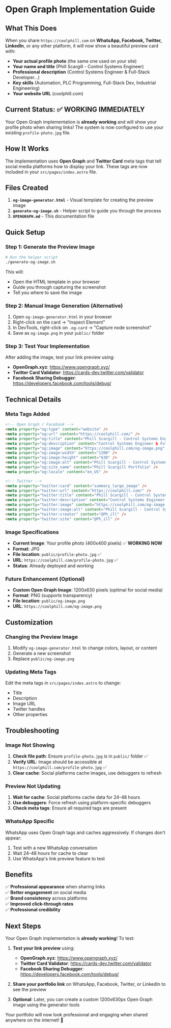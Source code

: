 # Open Graph Implementation Guide

## What This Does

When you share `https://coolphill.com` on **WhatsApp, Facebook, Twitter, LinkedIn**, or any other platform, it will now show a beautiful preview card with:

- **Your actual profile photo** (the same one used on your site)
- **Your name and title** (Phill Scargill - Control Systems Engineer)
- **Professional description** (Control Systems Engineer & Full-Stack Developer...)
- **Key skills** (Automation, PLC Programming, Full-Stack Dev, Industrial Engineering)
- **Your website URL** (coolphill.com)

## Current Status: ✅ WORKING IMMEDIATELY

Your Open Graph implementation is **already working** and will show your profile photo when sharing links! The system is now configured to use your existing `profile-photo.jpg` file.

## How It Works

The implementation uses **Open Graph** and **Twitter Card** meta tags that tell social media platforms how to display your link. These tags are now included in your `src/pages/index.astro` file.

## Files Created

1. **`og-image-generator.html`** - Visual template for creating the preview image
2. **`generate-og-image.sh`** - Helper script to guide you through the process
3. **`OPENGRAPH.md`** - This documentation file

## Quick Setup

### Step 1: Generate the Preview Image

```bash
# Run the helper script
./generate-og-image.sh
```

This will:
- Open the HTML template in your browser
- Guide you through capturing the screenshot
- Tell you where to save the image

### Step 2: Manual Image Generation (Alternative)

1. Open `og-image-generator.html` in your browser
2. Right-click on the card → "Inspect Element"
3. In DevTools, right-click on `.og-card` → "Capture node screenshot"
4. Save as `og-image.png` in your `public/` folder

### Step 3: Test Your Implementation

After adding the image, test your link preview using:

- **OpenGraph.xyz**: https://www.opengraph.xyz/
- **Twitter Card Validator**: https://cards-dev.twitter.com/validator
- **Facebook Sharing Debugger**: https://developers.facebook.com/tools/debug/

## Technical Details

### Meta Tags Added

```html
<!-- Open Graph / Facebook -->
<meta property="og:type" content="website" />
<meta property="og:url" content="https://coolphill.com/" />
<meta property="og:title" content="Phill Scargill - Control Systems Engineer" />
<meta property="og:description" content="Control Systems Engineer & Full-Stack Developer..." />
<meta property="og:image" content="https://coolphill.com/og-image.png" />
<meta property="og:image:width" content="1200" />
<meta property="og:image:height" content="630" />
<meta property="og:image:alt" content="Phill Scargill - Control Systems Engineer Portfolio" />
<meta property="og:site_name" content="Phill Scargill Portfolio" />
<meta property="og:locale" content="en_US" />

<!-- Twitter -->
<meta property="twitter:card" content="summary_large_image" />
<meta property="twitter:url" content="https://coolphill.com/" />
<meta property="twitter:title" content="Phill Scargill - Control Systems Engineer" />
<meta property="twitter:description" content="Control Systems Engineer & Full-Stack Developer..." />
<meta property="twitter:image" content="https://coolphill.com/og-image.png" />
<meta property="twitter:image:alt" content="Phill Scargill - Control Systems Engineer Portfolio" />
<meta property="twitter:creator" content="@Ph_ill" />
<meta property="twitter:site" content="@Ph_ill" />
```

### Image Specifications

- **Current Image**: Your profile photo (400x400 pixels) ✅ **WORKING NOW**
- **Format**: JPG
- **File location**: `public/profile-photo.jpg` ✅
- **URL**: `https://coolphill.com/profile-photo.jpg` ✅
- **Status**: Already deployed and working

### Future Enhancement (Optional)

- **Custom Open Graph Image**: 1200x630 pixels (optimal for social media)
- **Format**: PNG (supports transparency)
- **File location**: `public/og-image.png`
- **URL**: `https://coolphill.com/og-image.png`

## Customization

### Changing the Preview Image

1. Modify `og-image-generator.html` to change colors, layout, or content
2. Generate a new screenshot
3. Replace `public/og-image.png`

### Updating Meta Tags

Edit the meta tags in `src/pages/index.astro` to change:
- Title
- Description
- Image URL
- Twitter handles
- Other properties

## Troubleshooting

### Image Not Showing

1. **Check file path**: Ensure `profile-photo.jpg` is in `public/` folder ✅
2. **Verify URL**: Image should be accessible at `https://coolphill.com/profile-photo.jpg` ✅
3. **Clear cache**: Social platforms cache images, use debuggers to refresh

### Preview Not Updating

1. **Wait for cache**: Social platforms cache data for 24-48 hours
2. **Use debuggers**: Force refresh using platform-specific debuggers
3. **Check meta tags**: Ensure all required tags are present

### WhatsApp Specific

WhatsApp uses Open Graph tags and caches aggressively. If changes don't appear:
1. Test with a new WhatsApp conversation
2. Wait 24-48 hours for cache to clear
3. Use WhatsApp's link preview feature to test

## Benefits

✅ **Professional appearance** when sharing links  
✅ **Better engagement** on social media  
✅ **Brand consistency** across platforms  
✅ **Improved click-through rates**  
✅ **Professional credibility**  

## Next Steps

Your Open Graph implementation is **already working**! To test:

1. **Test your link preview** using:
   - **OpenGraph.xyz**: https://www.opengraph.xyz/
   - **Twitter Card Validator**: https://cards-dev.twitter.com/validator
   - **Facebook Sharing Debugger**: https://developers.facebook.com/tools/debug/

2. **Share your portfolio link** on WhatsApp, Facebook, Twitter, or LinkedIn to see the preview

3. **Optional**: Later, you can create a custom 1200x630px Open Graph image using the generator tools

Your portfolio will now look professional and engaging when shared anywhere on the internet! 🚀